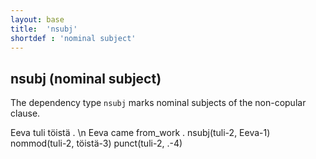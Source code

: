 ```yaml
---
layout: base
title:  'nsubj'
shortdef : 'nominal subject'
---
```


## nsubj (nominal subject)

The dependency type `nsubj` marks nominal subjects of the non-copular clause. 
<!-- For thorough discussion of different types of subjects in Finnish, see Section [subj-obj](#sec-subj-obj).-->


<!-- fname:nsubj_basic.pdf -->
<div class="sd-parse">
Eeva tuli töistä . \n Eeva came from_work .
nsubj(tuli-2, Eeva-1)
nommod(tuli-2, töistä-3)
punct(tuli-2, .-4)
</div>


